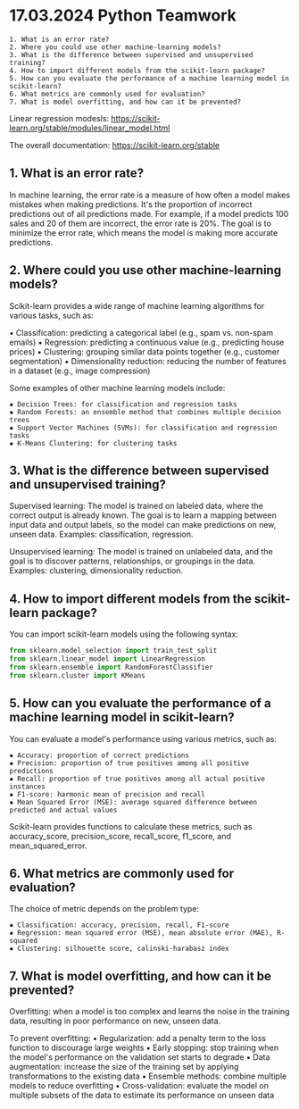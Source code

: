 # 17.03.2024 Python Teamwork 

    1. What is an error rate?
    2. Where you could use other machine-learning models?
    3. What is the difference between supervised and unsupervised training?
    4. How to import different models from the scikit-learn package?
    5. How can you evaluate the performance of a machine learning model in scikit-learn?
    6. What metrics are commonly used for evaluation?
    7. What is model overfitting, and how can it be prevented?

Linear regression modesls: https://scikit-learn.org/stable/modules/linear_model.html

The overall documentation: https://scikit-learn.org/stable

## 1. What is an error rate?

In machine learning, the error rate is a measure of how often a model makes mistakes when making predictions. It's the proportion of incorrect predictions out of all predictions made. For example, if a model predicts 100 sales and 20 of them are incorrect, the error rate is 20%. The goal is to minimize the error rate, which means the model is making more accurate predictions.

## 2. Where could you use other machine-learning models?

Scikit-learn provides a wide range of machine learning algorithms for various tasks, such as:

▪ Classification: predicting a categorical label (e.g., spam vs. non-spam emails)
▪ Regression: predicting a continuous value (e.g., predicting house prices)
▪ Clustering: grouping similar data points together (e.g., customer segmentation)
▪ Dimensionality reduction: reducing the number of features in a dataset (e.g., image compression)

Some examples of other machine learning models include:

    ▪ Decision Trees: for classification and regression tasks
    ▪ Random Forests: an ensemble method that combines multiple decision trees
    ▪ Support Vector Machines (SVMs): for classification and regression tasks
    ▪ K-Means Clustering: for clustering tasks

## 3. What is the difference between supervised and unsupervised training?

Supervised learning: The model is trained on labeled data, where the correct output is already known. The goal is to learn a mapping between input data and output labels, so the model can make predictions on new, unseen data. Examples: classification, regression.

Unsupervised learning: The model is trained on unlabeled data, and the goal is to discover patterns, relationships, or groupings in the data. Examples: clustering, dimensionality reduction.

## 4. How to import different models from the scikit-learn package?

You can import scikit-learn models using the following syntax:

```py
from sklearn.model_selection import train_test_split
from sklearn.linear_model import LinearRegression
from sklearn.ensemble import RandomForestClassifier
from sklearn.cluster import KMeans
```

## 5. How can you evaluate the performance of a machine learning model in scikit-learn?

You can evaluate a model's performance using various metrics, such as:

    ▪ Accuracy: proportion of correct predictions
    ▪ Precision: proportion of true positives among all positive predictions
    ▪ Recall: proportion of true positives among all actual positive instances
    ▪ F1-score: harmonic mean of precision and recall
    ▪ Mean Squared Error (MSE): average squared difference between predicted and actual values

Scikit-learn provides functions to calculate these metrics, such as accuracy_score, precision_score, recall_score, f1_score, and mean_squared_error.

## 6. What metrics are commonly used for evaluation?

The choice of metric depends on the problem type:

    ▪ Classification: accuracy, precision, recall, F1-score
    ▪ Regression: mean squared error (MSE), mean absolute error (MAE), R-squared
    ▪ Clustering: silhouette score, calinski-harabasz index

## 7. What is model overfitting, and how can it be prevented?

Overfitting: when a model is too complex and learns the noise in the training data, resulting in poor performance on new, unseen data.

To prevent overfitting:
    ▪ Regularization: add a penalty term to the loss function to discourage large weights
    ▪ Early stopping: stop training when the model's performance on the validation set starts to degrade
    ▪ Data augmentation: increase the size of the training set by applying transformations to the existing data
    ▪ Ensemble methods: combine multiple models to reduce overfitting
    ▪ Cross-validation: evaluate the model on multiple subsets of the data to estimate its performance on unseen data
